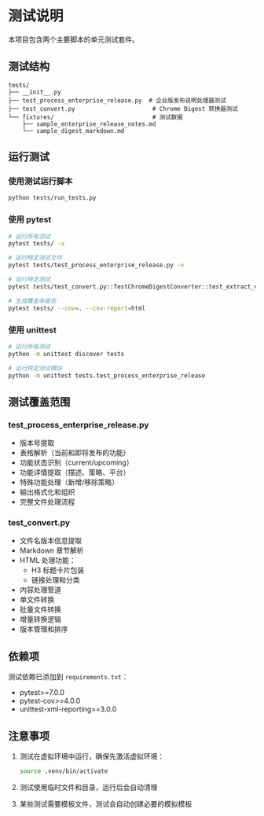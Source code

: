 # 测试说明

本项目包含两个主要脚本的单元测试套件。

## 测试结构

```
tests/
├── __init__.py
├── test_process_enterprise_release.py  # 企业版发布说明处理器测试
├── test_convert.py                      # Chrome Digest 转换器测试
└── fixtures/                            # 测试数据
    ├── sample_enterprise_release_notes.md
    └── sample_digest_markdown.md
```

## 运行测试

### 使用测试运行脚本
```bash
python tests/run_tests.py
```

### 使用 pytest
```bash
# 运行所有测试
pytest tests/ -v

# 运行特定测试文件
pytest tests/test_process_enterprise_release.py -v

# 运行特定测试
pytest tests/test_convert.py::TestChromeDigestConverter::test_extract_version_info -v

# 生成覆盖率报告
pytest tests/ --cov=. --cov-report=html
```

### 使用 unittest
```bash
# 运行所有测试
python -m unittest discover tests

# 运行特定测试模块
python -m unittest tests.test_process_enterprise_release
```

## 测试覆盖范围

### test_process_enterprise_release.py
- 版本号提取
- 表格解析（当前和即将发布的功能）
- 功能状态识别（current/upcoming）
- 功能详情提取（描述、策略、平台）
- 特殊功能处理（新增/移除策略）
- 输出格式化和组织
- 完整文件处理流程

### test_convert.py
- 文件名版本信息提取
- Markdown 章节解析
- HTML 处理功能：
  - H3 标题卡片包装
  - 链接处理和分类
- 内容处理管道
- 单文件转换
- 批量文件转换
- 增量转换逻辑
- 版本管理和排序

## 依赖项

测试依赖已添加到 `requirements.txt`：
- pytest>=7.0.0
- pytest-cov>=4.0.0
- unittest-xml-reporting>=3.0.0

## 注意事项

1. 测试在虚拟环境中运行，确保先激活虚拟环境：
   ```bash
   source .venv/bin/activate
   ```

2. 测试使用临时文件和目录，运行后会自动清理

3. 某些测试需要模板文件，测试会自动创建必要的模拟模板